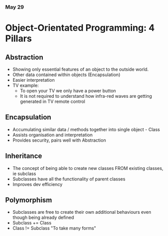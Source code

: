 ### May 29

# Object-Orientated Programming: 4 Pillars

## Abstraction

- Showing only essential features of an object to the outside world.
- Other data contained within objects (Encapsulation)
- Easier interpretation
- TV example:
  - To open your TV we only have a power button
  - It is not required to understand how infra-red waves are getting generated in TV remote control

## Encapsulation

- Accumulating similar data / methods together into single object - Class
- Assists organisation and interpretation
- Provides security, pairs well with Abstraction

## Inheritance

- The concept of being able to create new classes FROM existing classes, ie subclass
- Subclasses have all the functionality of parent classes
- Improves dev efficiency

## Polymorphism

- Subclasses are free to create their own additional behaviours even though being already defined
- Subclass += Class
- Class != Subclass
                        "To take many forms"
